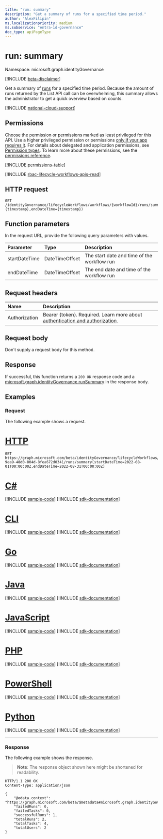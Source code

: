 ```yaml
---
title: "run: summary"
description: "Get a summary of runs for a specified time period."
author: "AlexFilipin"
ms.localizationpriority: medium
ms.subservice: "entra-id-governance"
doc_type: apiPageType
---
```


# run: summary

Namespace: microsoft.graph.identityGovernance

[!INCLUDE [beta-disclaimer](../../includes/beta-disclaimer.md)]

Get a summary of [runs](identitygovernance-run-get.md) for a specified time period. Because the amount of runs returned by the List API call can be overwhelming, this summary allows the administrator to get a quick overview based on counts.

[!INCLUDE [national-cloud-support](../../includes/global-us.md)]

## Permissions

Choose the permission or permissions marked as least privileged for this API. Use a higher privileged permission or permissions [only if your app requires it](/graph/permissions-overview#best-practices-for-using-microsoft-graph-permissions). For details about delegated and application permissions, see [Permission types](/graph/permissions-overview#permission-types). To learn more about these permissions, see the [permissions reference](/graph/permissions-reference).

<!-- { "blockType": "permissions", "name": "identitygovernance_run_summary" } -->
[!INCLUDE [permissions-table](../includes/permissions/identitygovernance-run-summary-permissions.md)]

[!INCLUDE [rbac-lifecycle-workflows-apis-read](../includes/rbac-for-apis/rbac-lifecycle-workflows-apis-read.md)]

## HTTP request

<!-- {
  "blockType": "ignored"
}
-->
``` http
GET /identityGovernance/lifecycleWorkflows/workflows/{workflowId}/runs/summary(startDateTime={timestamp},endDateTime={timestamp})
```

## Function parameters

In the request URL, provide the following query parameters with values.

|Parameter|Type|Description|
|:---|:---|:---|
|startDateTime|DateTimeOffset|The start date and time of the workflow run|
|endDateTime|DateTimeOffset|The end date and time of the workflow run|

## Request headers

|Name|Description|
|:---|:---|
|Authorization|Bearer {token}. Required. Learn more about [authentication and authorization](/graph/auth/auth-concepts).|

## Request body

Don't supply a request body for this method.

## Response

If successful, this function returns a `200 OK` response code and a [microsoft.graph.identityGovernance.runSummary](../resources/identitygovernance-runsummary.md) in the response body.

## Examples

### Request

The following example shows a request.

# [HTTP](#tab/http)
<!-- {
  "blockType": "request",
  "name": "lifecycleworkflows_runthis.summary"
}
-->
``` http
GET https://graph.microsoft.com/beta/identityGovernance/lifecycleWorkflows/workflows/14879e66-9ea9-48d0-804d-8fea672d0341/runs/summary(startDateTime=2022-08-01T00:00:00Z,endDateTime=2022-08-31T00:00:00Z)
```

# [C#](#tab/csharp)
[!INCLUDE [sample-code](../includes/snippets/csharp/lifecycleworkflows-runthissummary-csharp-snippets.md)]
[!INCLUDE [sdk-documentation](../includes/snippets/snippets-sdk-documentation-link.md)]

# [CLI](#tab/cli)
[!INCLUDE [sample-code](../includes/snippets/cli/lifecycleworkflows-runthissummary-cli-snippets.md)]
[!INCLUDE [sdk-documentation](../includes/snippets/snippets-sdk-documentation-link.md)]

# [Go](#tab/go)
[!INCLUDE [sample-code](../includes/snippets/go/lifecycleworkflows-runthissummary-go-snippets.md)]
[!INCLUDE [sdk-documentation](../includes/snippets/snippets-sdk-documentation-link.md)]

# [Java](#tab/java)
[!INCLUDE [sample-code](../includes/snippets/java/lifecycleworkflows-runthissummary-java-snippets.md)]
[!INCLUDE [sdk-documentation](../includes/snippets/snippets-sdk-documentation-link.md)]

# [JavaScript](#tab/javascript)
[!INCLUDE [sample-code](../includes/snippets/javascript/lifecycleworkflows-runthissummary-javascript-snippets.md)]
[!INCLUDE [sdk-documentation](../includes/snippets/snippets-sdk-documentation-link.md)]

# [PHP](#tab/php)
[!INCLUDE [sample-code](../includes/snippets/php/lifecycleworkflows-runthissummary-php-snippets.md)]
[!INCLUDE [sdk-documentation](../includes/snippets/snippets-sdk-documentation-link.md)]

# [PowerShell](#tab/powershell)
[!INCLUDE [sample-code](../includes/snippets/powershell/lifecycleworkflows-runthissummary-powershell-snippets.md)]
[!INCLUDE [sdk-documentation](../includes/snippets/snippets-sdk-documentation-link.md)]

# [Python](#tab/python)
[!INCLUDE [sample-code](../includes/snippets/python/lifecycleworkflows-runthissummary-python-snippets.md)]
[!INCLUDE [sdk-documentation](../includes/snippets/snippets-sdk-documentation-link.md)]

---

### Response

The following example shows the response.
>**Note:** The response object shown here might be shortened for readability.
<!-- {
  "blockType": "response",
  "truncated": true,
  "@odata.type": "microsoft.graph.identityGovernance.runSummary"
}
-->
``` http
HTTP/1.1 200 OK
Content-Type: application/json

{
    "@odata.context": "https://graph.microsoft.com/beta/$metadata#microsoft.graph.identityGovernance.runSummary",
    "failedRuns": 0,
    "failedTasks": 0,
    "successfulRuns": 1,
    "totalRuns": 2,
    "totalTasks": 4,
    "totalUsers": 2
}
```

